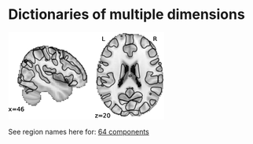 # Dictionaries of multiple dimensions

![64 components](imgs/64.jpg "64 components")

See region names here for: [64 components](https://parietal-inria.github.io/MODL_atlas/1 "Labels for 64 components")

